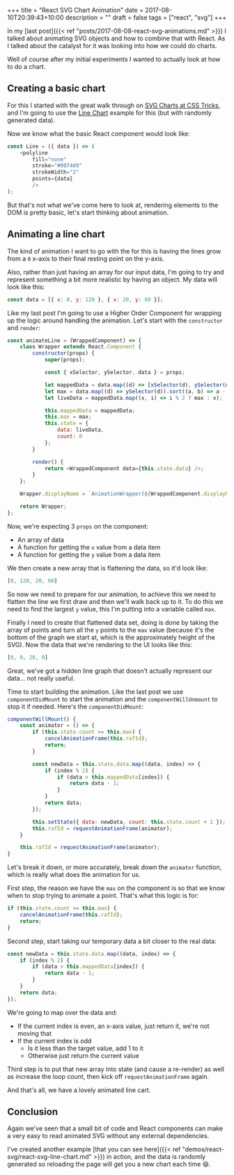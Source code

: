+++
title = "React SVG Chart Animation"
date = 2017-08-10T20:39:43+10:00
description = ""
draft = false
tags = ["react", "svg"]
+++

In my [last post]({{< ref "posts/2017-08-08-react-svg-animations.md" >}}) I talked about animating SVG objects and how to combine that with React. As I talked about the catalyst for it was looking into how we could do charts.

Well of course after my initial experiments I wanted to actually look at how to do a chart.

## Creating a basic chart

For this I started with the great walk through on [SVG Charts at CSS Tricks](https://css-tricks.com/how-to-make-charts-with-svg/), and I'm going to use the [Line Chart](https://css-tricks.com/how-to-make-charts-with-svg/#article-header-id-5) example for this (but with randomly generated data).

Now we know what the basic React component would look like:

```js
const Line = ({ data }) => (
    <polyline
        fill="none"
        stroke="#0074d9"
        strokeWidth="2"
        points={data}
        />
);
```

But that's not what we've come here to look at, rendering elements to the DOM is pretty basic, let's start thinking about animation.

## Animating a line chart

The kind of animation I want to go with the for this is having the lines grow from a `0` x-axis to their final resting point on the y-axis.

Also, rather than just having an array for our input data, I'm going to try and represent something a bit more realistic by having an object. My data will look like this:

```js
const data = [{ x: 0, y: 120 }, { x: 20, y: 60 }];
```

Like my last post I'm going to use a Higher Order Component for wrapping up the logic around handling the animation. Let's start with the `constructor` and `render`:

```js
const animateLine = (WrappedComponent) => {
    class Wrapper extends React.Component {
        constructor(props) {
            super(props);

            const { xSelector, ySelector, data } = props;

            let mappedData = data.map((d) => [xSelector(d), ySelector(d)]).reduce((arr, curr) => arr.concat(curr), []);
            let max = data.map((d) => ySelector(d)).sort((a, b) => a - b).reverse()[0];
            let liveData = mappedData.map((x, i) => i % 2 ? max : x);

            this.mappedData = mappedData;
            this.max = max;
            this.state = {
                data: liveData,
                count: 0
            };
        }

        render() {
            return <WrappedComponent data={this.state.data} />;
        }
    };

    Wrapper.displayName = `AnimationWrapper(${WrappedComponent.displayName | WrappedComponent.name | 'Component'})`;

    return Wrapper;
};
```

Now, we're expecting 3 `props` on the component:

- An array of data
- A function for getting the `x` value from a data item
- A function for getting the `y` value from a data item

We then create a new array that is flattening the data, so it'd look like:

```js
[0, 120, 20, 60]
```

So now we need to prepare for our animation, to achieve this we need to flatten the line we first draw and then we'll walk back up to it. To do this we need to find the largest `y` value, this I'm putting into a variable called `max`.

Finally I need to create that flattened data set, doing is done by taking the array of points and turn all the `y` points to the `max` value (because it's the bottom of the graph we start at, which is the approximately height of the SVG). Now the data that we're rendering to the UI looks like this:

```js
[0, 0, 20, 0]
```

Great, we've got a hidden line graph that doesn't actually represent our data... not really useful.

Time to start building the animation. Like the last post we use `componentDidMount` to start the animation and the `componentWillUnmount` to stop it if needed. Here's the `componentDidMount`:

```js
componentWillMount() {
    const animator = () => {
        if (this.state.count >= this.max) {
            cancelAnimationFrame(this.rafId);
            return;
        }

        const newData = this.state.data.map((data, index) => {
            if (index % 2) {
                if (data > this.mappedData[index]) {
                    return data - 1;
                }
            }
            return data;
        });

        this.setState({ data: newData, count: this.state.count + 1 });
        this.rafId = requestAnimationFrame(animator);
    }

    this.rafId = requestAnimationFrame(animator);
}
```

Let's break it down, or more accurately, break down the `animator` function, which is really what does the animation for us.

First step, the reason we have the `max` on the component is so that we know when to stop trying to animate a point. That's what this logic is for:

```js
if (this.state.count >= this.max) {
    cancelAnimationFrame(this.rafId);
    return;
}
```

Second step, start taking our temporary data a bit closer to the real data:

```js
const newData = this.state.data.map((data, index) => {
    if (index % 2) {
        if (data > this.mappedData[index]) {
            return data - 1;
        }
    }
    return data;
});
```

We're going to map over the data and:

- If the current index is even, an x-axis value, just return it, we're not moving that
- If the current index is odd
  - Is it less than the target value, add 1 to it
  - Otherwise just return the current value

Third step is to put that new array into state (and cause a re-render) as well as increase the loop count, then kick off `requestAnimationFrame` again.

And that's all, we have a lovely animated line cart.

## Conclusion

Again we've seen that a small bit of code and React components can make a very easy to read animated SVG without any external dependencies.

I've created another example [that you can see here]({{< ref "demos/react-svg/react-svg-line-chart.md" >}}) in action, and the data is randomly generated so reloading the page will get you a new chart each time :smile:.
